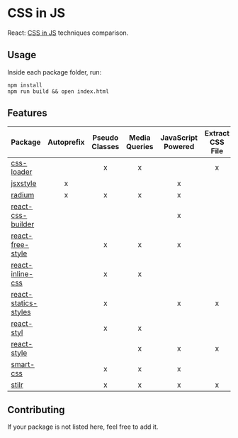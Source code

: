 # CSS in JS
React: [CSS in JS](https://speakerdeck.com/vjeux/react-css-in-js) techniques comparison.

## Usage
Inside each package folder, run:

```
npm install
npm run build && open index.html
```

## Features
| Package | Autoprefix | Pseudo Classes | Media Queries | JavaScript Powered | Extract CSS File |
|---------|:----------:|:--------------:|:-------------:|:------------------:|:----------------:|
| [css-loader](https://github.com/webpack/css-loader) | | x | x | | x |
| [jsxstyle](https://github.com/petehunt/jsxstyle) | x | | | x | |
| [radium](https://github.com/FormidableLabs/radium) | x | x | x | x | |
| [react-css-builder](https://github.com/jhudson8/react-css-builder) | | | | x | |
| [react-free-style](https://github.com/blakeembrey/react-free-style) | | x | x | x | |
| [react-inline-css](https://github.com/RickWong/react-inline-css) | | x | x | | |
| [react-statics-styles](https://github.com/elierotenberg/react-statics-styles) | | x | | x | x |
| [react-styl](https://github.com/nick/react-styl) | | x | x | | |
| [react-style](https://github.com/js-next/react-style) | | | x | x | x |
| [smart-css](https://github.com/hackhat/smart-css) | | x | x | x | |
| [stilr](https://github.com/chriskjaer/stilr) | | x | x | x | x |

## Contributing
If your package is not listed here, feel free to add it.
